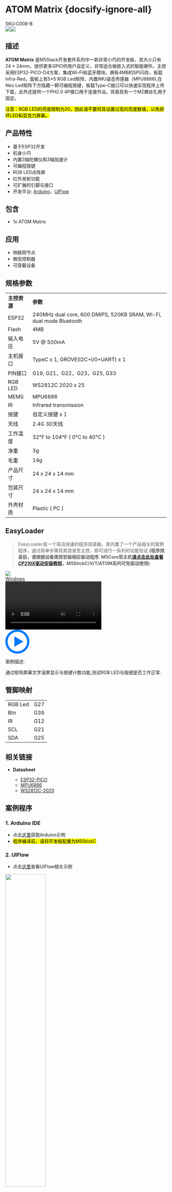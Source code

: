 # ATOM Matrix {docsify-ignore-all}

<div class="badge badge-pill badge-primary product_sku_tag">SKU:C008-B</div>

<div class="product_pic"><img src="assets/img/product_pics/core/minicore/atom/atom_matrix_01.webp"><img src="assets/img/product_pics/core/minicore/atom/atom_matrix_02.webp"></div>

<!-- <img src="assets/img/product_pics/core/gray/gray_03.webp" alt="gray_03" width="250" height="250"> -->

## 描述

**ATOM Matrix** 是M5Stack开发套件系列中一款非常小巧的开发板，其大小只有24 * 24mm，提供更多GPIO供用户自定义，非常适合做嵌入式的智能硬件。主控采用ESP32-PICO-D4方案，集成Wi-Fi和蓝牙模块，拥有4MB的SPI闪存，板载Infra-Red，面板上有5*5 RGB Led矩阵、内置IMU姿态传感器（MPU6886),在Neo Led矩阵下方隐藏一颗可编程按键，板载Type-C接口可以快速实现程序上传下载，此外还提供一个PH2.0 4P接口用于连接外设。背面具有一个M2螺丝孔用于固定。
 
<mark>注意：RGB LED的亮度限制为20，因此请不要将其设置过高的亮度数值，以免损坏LED和亚克力屏幕。</mark>

## 产品特性

- 基于ESP32开发
- 机身小巧
- 内置3轴陀螺仪和3轴加速计
- 可编程按键
- RGB LED点阵屏
- 红外发射功能
- 可扩展的引脚与接口
- 开发平台: [Arduino](http://www.arduino.cc)、[UIFlow](http://flow.m5stack.com)


## 包含

-  1x ATOM Matrix

## 应用

- 物联网节点
- 微型控制器
- 可穿戴设备

## 规格参数

<table>
   <tr style="font-weight:bold">
      <td>主控资源</td>
      <td>参数</td>
   </tr>
   <tr>
      <td>ESP32</td>
      <td>240MHz dual core, 600 DMIPS, 520KB SRAM, Wi-Fi, dual mode Bluetooth</td>
   </tr>
   <tr>
      <td>Flash</td>
      <td>4MB</td>
   </tr>
   <tr>
      <td>输入电压</td>
      <td>5V @ 500mA</td>
   </tr>
   <tr>
      <td>主机接口</td>
      <td>TypeC x 1, GROVE(I2C+I/0+UART) x 1</td>
   </tr>
   <tr>
      <td>PIN接口</td>
      <td>G19, G21，G22，G23，G25, G33</td>
   </tr>
   <tr>
      <td>RGB LED </td>
      <td>WS2812C 2020 x 25</td>
   </tr>
   <tr>
      <td>MEMS</td>
      <td>MPU6886</td>
   </tr>
      <tr>
      <td>IR</td>
      <td>Infrared transmission </td>
   </tr>
   <tr>
      <td>按键</td>
      <td>自定义按键 x 1</td>
   </tr>
   <tr>
      <td>天线</td>
      <td>2.4G 3D天线</td>
   </tr>
   <tr>
      <td>工作温度</td>
      <td>32°F to 104°F ( 0°C to 40°C )</td>
   </tr>
   <tr>
      <td>净重</td>
      <td>3g</td>
   </tr>
   <tr>
      <td>毛重</td>
      <td>14g</td>
   </tr>
      <tr>
      <td>产品尺寸</td>
      <td>24 x 24 x 14 mm</td>
   </tr>
   <tr>
      <td>包装尺寸</td>
      <td>24 x 24 x 14 mm</td>
   </tr>
   <tr>
      <td>外壳材质</td>
      <td>Plastic ( PC )</td>
   </tr>
</table>

## EasyLoader

>EasyLoader是一个简洁快速的程序烧录器，其内置了一个产品相关的案例程序，通过简单步骤将其烧录至主控，即可进行一系列的功能验证.**(程序烧录前，请根据设备类型安装相应驱动程序. M5Core型主机[请点击此处查看CP210X驱动安装教程](zh_CN/arduino/arduino_development?id=安装串口驱动)，M5StickC/V/T/ATOM系列可免驱动使用)**

<div class="easyloader-box">
    <div style="background-color:white;">
        <div><img src="https://m5stack.oss-cn-shenzhen.aliyuncs.com/image/easyloader_intro.webp"></div>
        <div class="easyloader-btn">
            <a href="https://m5stack.oss-cn-shenzhen.aliyuncs.com/EasyLoader/Windows/CORE/EasyLoader_ATOM%20_Matrix_FactoryTest.exe">Windows</a>
        </div>
    </div>
    <div>
        <video id="example_video" controls>
            <source src="https://m5stack.oss-cn-shenzhen.aliyuncs.com/video/Product_example_video/Core/ATOM_MATRIX.mp4" type="video/mp4">
        </video>
        <div class="easyloader-mask">
        <a>
            <svg id="play-btn" t="1583228776634" class="icon" viewBox="0 0 1024 1024" version="1.1" xmlns="http://www.w3.org/2000/svg" p-id="4152" width="75" height="75"><path d="M512 0C229.216 0 0 229.216 0 512s229.216 512 512 512 512-229.216 512-512S794.784 0 512 0z m0 928C282.24 928 96 741.76 96 512S282.24 96 512 96s416 186.24 416 416-186.24 416-416 416zM384 288l384 224-384 224z" p-id="4153" fill="#007aff"></path></svg></a>
            <p>案例描述:</p>
            <p>通过矩阵屏幕文字滚屏显示与按键计数功能,测试RGB LED与按键是否工作正常.</p>
        </div>
    </div>
</div>

## 管脚映射

<table>
 <tr><td>RGB Led</td><td>G27</td></tr>
 <tr><td>Btn</td><td>G39</td></tr>
 <tr><td>IR</td><td>G12</td></tr>
 <tr><td>SCL</td><td>G21</td></tr>
 <tr><td>SDA</td><td>G25</td></tr>
</table>

## 相关链接

- **Datasheet**

    - [ESP32-PICO](https://m5stack.oss-cn-shenzhen.aliyuncs.com/resource/docs/datasheet/core/esp32-pico-d4_datasheet_cn.pdf)
    - [MPU6886](https://m5stack.oss-cn-shenzhen.aliyuncs.com/resource/docs/datasheet/core/MPU-6886-000193%2Bv1.1_GHIC_en.pdf)
    - [WS2812C-2020](https://m5stack.oss-cn-shenzhen.aliyuncs.com/resource/docs/WS2812C-2020_V1.2.pdf)


## 案例程序

### 1. Arduino IDE

- 点击[这里](https://github.com/m5stack/M5Atom)获取Arduino示例
- <mark>程序编译前，请将开发板配置为M5StickC</mark>

### 2. UIFlow

- 点击[这里](https://github.com/m5stack/M5-ProductExampleCodes/tree/master/Core/Atom/Atom%20Matrix)查看UIFlow相关示例

<img src="assets/img/product_pics/core/minicore/atom/atom_matrix_example.webp" width="50%" height="50%">

<script>

   var purchase_link = 'https://m5stack.com/collections/m5-core/products/atom-matrix-esp32-development-kit';

   var quickstart_link = 'https://docs.m5stack.com/#/zh_CN/quick_start/atom/atom_quick_start';

   anchor_search(purchase_link,quickstart_link);
   scrollFunc();

</script>